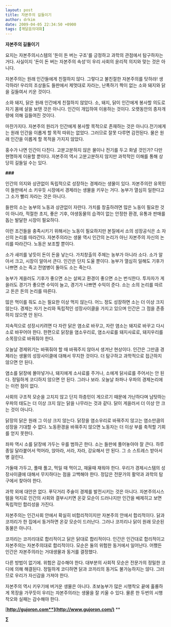```yaml
---
layout: post
title: 자본주의 길들이기
author: drkim
date: 2009-04-05 22:34:50 +0900
tags: [깨달음의대화]
---
```

**자본주의 길들이기**

요지는 자본주의시스템의 '돈이 돈 버는 구조'를 긍정하고 과학의 관점에서 탐구하자는 거다. 사실이지 '돈이 돈 버는 자본주의 속성'이 우리 사회의 윤리적 의지와 맞는 것은 아니다. 

자본주의는 원래 인간들에게 친절하지 않다. 그렇다고 불친절한 자본주의를 탓하랴! 생각하라! 우리의 조상들도 들판에서 제멋대로 자라는, 난폭하기 짝이 없는 소와 돼지와 닭을 길들여서 키운 것이다. 

소와 돼지, 닭은 원래 인간에게 친절하지 않았다. 소, 돼지, 닭이 인간에게 봉사할 의도로 자기 몸에 살을 보탠 것은 아니다. 인간이 개입하여 이용하는 것이다. 오랫동안의 종자개량에 의해 길들여진 것이다. 

마찬가지다. 자본주의 원리가 인간에게 봉사할 목적으로 존재하는 것은 아니다.전기에게는 원래 인간을 이롭게 할 목적 따위는 없었다. 그러므로 잘못 다루면 감전된다. 물은 원래 인간을 이롭게 할 목적을 가지지 않았다. 

홍수가 나면 인간이 다친다. 고분고분하지 않은 물이나 전기를 두고 화낼 것인가? 다만 현명하게 이용할 뿐이다. 자본주의 역시 고분고분하지 않지만 과학적인 이해를 통해 상당히 길들일 수는 있다.

**###**

인간의 의지와 상관없이 독립적으로 성장하는 경제라는 생물이 있다. 자본주의란 유목민이 들판에서 소 키우듯 시장에서 경제라는 생물을 키우는 거다. 농부가 열심히 일한다고 그 소가 빨리 자라는 것은 아니다. 

들판의 소는 농부의 노동과 상관없이 자란다. 가치를 창출하려면 많은 노동이 필요한 것이 아니라, 적절한 초지, 좋은 기후, 야생동물의 습격이 없는 안정한 환경, 유통과 판매를 돕는 발달한 시장이 필요하다.

이런 조건들을 충족시키기 위해서는 노동이 필요하지만 본질에서 소의 성장공식은 소 자신의 논리를 따라간다. 자본주의라는 생물 역시 인간의 논리가 아닌 자본주의 자신의 논리를 따라간다. 노동은 보조할 뿐이다.

소가 새끼를 낳듯이 돈이 돈을 낳는다. 가치창출의 주체는 농부가 아니라 소다. 소가 알아서 크고, 시장이 알아서 큰다. 인간은 단지 도울 뿐이다. 농부가 열심히 일해도 기후가 나쁘면 소는 죽고 전염병이 돌아도 소는 죽는다.

농부가 게을러도 기후가 좋으면 소는 살찌고 환경이 좋으면 소는 번식한다. 투자자가 게을러도 경기가 좋으면 수익이 늘고, 경기가 나쁘면 수익이 준다. 소는 소의 논리를 따르고 돈은 돈의 논리를 따른다. 

많은 먹이를 줘도 소는 필요한 이상 먹지 않는다. 어느 정도 성장하면 소는 더 이상 크지 않는다. 경제는 자기 논리와 독립적인 성장사이클을 가지고 있으며 인간은 그 점을 존중하지 않으면 안 된다.

지속적으로 성장시키려면 다 자란 닭은 염소로 바꾸고, 자란 염소는 돼지로 바꾸고 다시 소로 바꾸어야 한다. 한편으로 닭장을 염소우리로, 염소사료를 돼지사료로, 돼지우리를 소목장으로 바꿔줘야 한다.

오늘날 경제위기는 바꿔줘야 할 때 바꿔주지 않아서 생겨난 현상이다. 인간은 그만큼 경제라는 생물의 성장사이클에 대해서 무지한 것이다. 더 탐구하고 과학적으로 접근하지 않으면 안 된다.

염소를 닭장에 몰아넣거나, 돼지에게 소사료를 주거나, 소에게 닭사료를 주어서는 안 된다. 정밀하게 코디하지 않으면 안 된다. 그러나 보라. 오늘날 좌파나 우파의 경제논리에는 이런 점이 없다. 

사회의 구조적 모순을 고치지 않고 단지 하층민이 게으르기 때문에 가난하다며 남탓하는 우파의 태도는 더 이상 크지 않는 닭을 나무라는 것과 같다. 닭이 게을러서 더 이상 안 크는 것이 아니다.

닭장의 닭은 원래 그 이상 크지 않는다. 닭장을 염소우리로 바꿔주지 않고는 염소만큼의 성장을 기대할 수 없다. 노동환경을 바꿔주지 않으면 노동자는 더 이상 부를 축적할 기회를 얻지 못한다. 

좌파 역시 소를 닭장에 가두는 우를 범하곤 한다. 소는 들판에 풀어놓아야 잘 큰다. 하루종일 달라붙어서 먹어라, 앉아라, 서라, 자라, 강요해서 안 된다. 그 소 스트레스 받아서 병 걸린다. 

가둘때 가두고, 풀때 풀고, 먹일 때 먹이고, 재울때 재워야 한다. 우리가 경제시스템의 성장사이클에 대해서 무지하다는 점을 고백해야 한다. 정답은 전문가의 활약과 과학의 탐구에서 찾아야 한다. 

과학 외에 대안은 없다. 푸닥거리 주술이 경제를 발전시키는 것은 아니다. 자본주의시스템을 억지로 인간의 사회와 결부시키면 온갖 모순이 드러나지만 인간을 배제히고 보면 독립적인 합리성을 가진다. 

자본주의는 인간사회 안에서 확실히 비합리적이지만 자본주의 안에서 합리적이다. 닭과 코끼리가 한 집에서 동거하면 온갖 모순이 드러난다. 그러나 코끼리나 닭이 원래 모순된 동물은 아니다. 

코끼리는 코끼리대로 합리적이고 닭은 닭대로 합리적이다. 인간은 인간대로 합리적이고 자본주의는 자본주의대로 합리적이다. 모순은 둘의 위험한 동거에서 일어난다. 어쨌든 인간은 자본주의라는 거대생물과 동거를 결정했다. 

다른 방법이 없기에. 위험은 감수해야 한다. 대부분의 사회적 모순은 전문가의 정밀한 코디에 의해 해결된다. 정밀하게 코디하면 닭과 코끼리의 동거도 불가능하지는 않다. 그러므로 우리가 자신감을 가져야 한다. 

자본주의 역시 키우기에 버거운 생물은 아니다. 초보농부가 많은 시행착오 끝에 훌륭하게 목장을 가꾸듯이 우리는 자본주의라는 생물을 잘 키울 수 있다. 물론 한 두번의 시행착오와 실패는 감수해야 한다. 

[**http://gujoron.com**](http://www.gujoron.com/)** 
**

**∑**